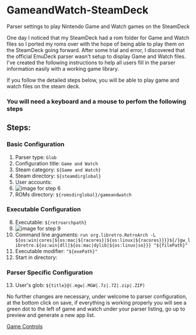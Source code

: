 # GameandWatch-SteamDeck

Parser settings to play Nintendo Game and Watch games on the SteamDeck

One day I noticed that my SteamDeck had a rom folder for Game and Watch files so I ported my roms over with the hope of being able to play them on the SteamDeck going forward. After some trial and error, I discovered that the official EmuDeck parser wasn't setup to display Game and Watch files. I've created the following instructions to help all users fill in the parser information easily with a working game library. 

If you follow the detailed steps below, you will be able to play game and watch files on the steam deck. 

### You will need a keyboard and a mouse to perfom the following steps

## Steps:
### Basic Configuration
1. Parser type: `Glob`
2. Configuration title: `Game and Watch`
3. Steam category: `${Game and Watch}`
4. Steam directory: `${steamdirglobal}`
5. User accounts: 
6. ![image for step 6](https://kndafst.com/wp-content/uploads/2023/01/step9.png)
7. ROMs directory: `${romsdirglobal}/gameandwatch`

### Executable Configuration
8. Executable: `${retroarchpath}`
9. ![image for step 9](https://kndafst.com/wp-content/uploads/2023/01/step6.png)
10. Command line arguments: `run org.libretro.RetroArch -L ${os:win|cores|${os:mac|${racores}|${os:linux|${racores}}}}${/}gw_libretro.${os:win|dll|${os:mac|dylib|${os:linux|so}}} "${filePath}"`
11. Executable modifier: `"${exePath}"`
12. Start in directory: 

### Parser Specific Configuration
13. User's glob: `${title}@(.mgw|.MGW|.7z|.7Z|.zip|.ZIP)`

No further changes are necessary, under welcome to parser configuration, at the bottom click on save, if everything is working properly you will see a green dot to the left of game and watch under your parser listing, go up to preview and generate a new app list.

[Game Controls](/Game_Controls.md)


